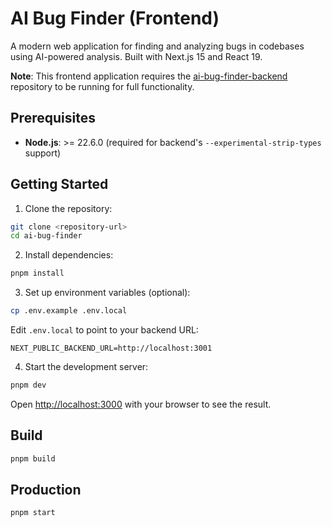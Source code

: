 # AI Bug Finder (Frontend)

A modern web application for finding and analyzing bugs in codebases using AI-powered analysis. Built with Next.js 15 and React 19.

**Note**: This frontend application requires the [ai-bug-finder-backend](https://github.com/seraphimsakiewicz/ai-bug-finder-backend) repository to be running for full functionality.

## Prerequisites

- **Node.js**: >= 22.6.0 (required for backend's `--experimental-strip-types` support)

## Getting Started

1. Clone the repository:
```bash
git clone <repository-url>
cd ai-bug-finder
```

2. Install dependencies:
```bash
pnpm install
```

3. Set up environment variables (optional):
```bash
cp .env.example .env.local
```

Edit `.env.local` to point to your backend URL:
```
NEXT_PUBLIC_BACKEND_URL=http://localhost:3001
```

4. Start the development server:
```bash
pnpm dev
```

Open [http://localhost:3000](http://localhost:3000) with your browser to see the result.

## Build

```bash
pnpm build
```

## Production

```bash
pnpm start
```
